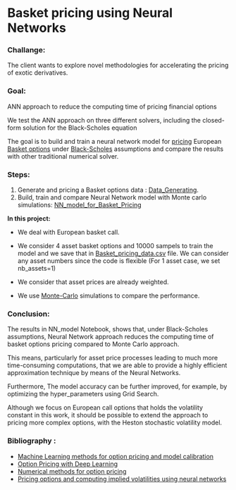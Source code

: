 # Basket pricing using Neural Networks

### Challange:

The client wants to explore novel methodologies for accelerating the pricing of exotic derivatives. 

### Goal: 
ANN approach to reduce the computing time of pricing
financial options

We test the ANN approach on
three different solvers, including the closed-form solution for the Black-Scholes equation

The goal is to build and train a neural network model for [pricing](https://www.investopedia.com/articles/optioninvestor/07/options_beat_market.asp#:~:text=These%20include%20the%20current%20stock,market%20value%20of%20an%20option) European [Basket options](https://www.investopedia.com/terms/b/basketoption.asp) under [Black-Scholes](https://www.investopedia.com/terms/b/blackscholes.asp) assumptions and compare the results with other traditional numerical solver.




### Steps:

1. Generate and pricing a Basket options data : [Data_Generating](https://github.com/Merhbene/Basket-pricing-using-Neural-Networks/blob/main/Data_Generating.ipynb).
2. Build, train and compare Neural Network model with Monte carlo simulations: [NN_model_for_Basket_Pricing](https://github.com/Merhbene/Basket-pricing-using-Neural-Networks/blob/main/NN_model_for_Basket_Pricing.ipynb)

**In this project:**
* We deal with European basket call.

* We consider 4 asset basket options and 10000 sampels to train the model and we save that in [Basket_pricing_data.csv](https://github.com/Merhbene/Basket-pricing-using-Neural-Networks/blob/main/Basket_pricing_data.csv) file. We can consider any asset numbers since the code is  flexible (For 1 asset case, we set nb_assets=1)

* We consider that asset prices are already weighted.
* We use [Monte-Carlo](https://www.goddardconsulting.ca/option-pricing-monte-carlo-index.html) simulations to compare the performance.


### Conclusion:

The results in NN_model Notebook, shows that, under Black-Scholes assumptions, Neural Network approach reduces the computing time of basket options pricing compared to Monte Carlo approach.

This means, particularly for asset price processes leading to much more
time-consuming computations, that we are able to provide a highly efficient approximation technique
by means of the Neural Networks.

Furthermore, The model accuracy can be further improved, for example, by optimizing the hyper_parameters using Grid Search.

Although we focus on European call options that holds the volatility constant in this work, it should be possible to extend the
approach to pricing more complex options, with the Heston stochastic volatility model.






### Bibliography :
* [Machine Learning methods for option pricing and model calibration](https://canopee-group.com/wp-content/uploads/2020/12/Machine-Learning-methods-Coperneec.pdf) 
* [Option Pricing with Deep Learning](https://cs230.stanford.edu/projects_fall_2019/reports/26260984.pdf)
* [Numerical methods for option pricing](https://github.com/shrentseng/Numerical-methods-for-option-pricing/blob/main/Monte%20Carlo%20simulation%20option%20pricing.ipynb)
* [Pricing options and computing implied volatilities
using neural networks](https://arxiv.org/pdf/1901.08943.pdf)



